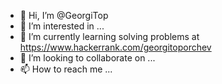 - 👋 Hi, I’m @GeorgiTop
- 👀 I’m interested in ...
- 🌱 I’m currently learning solving problems at https://www.hackerrank.com/georgitoporchev
- 💞️ I’m looking to collaborate on ...
- 📫 How to reach me ...

<!---
GeorgiTop/GeorgiTop is a ✨ special ✨ repository because its `README.md` (this file) appears on your GitHub profile.
You can click the Preview link to take a look at your changes.
--->

